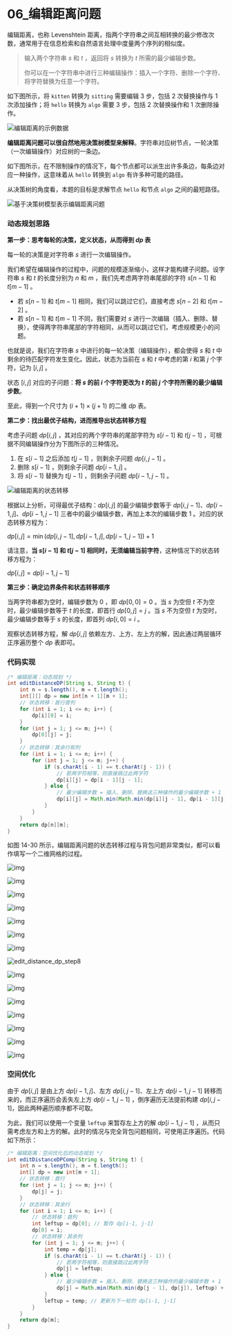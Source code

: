 # 06_编辑距离问题

编辑距离，也称 Levenshtein 距离，指两个字符串之间互相转换的最少修改次数，通常用于在信息检索和自然语言处理中度量两个序列的相似度。

> 输入两个字符串 $s$ 和 $t$ ，返回将 $s$ 转换为 $t$ 所需的最少编辑步数。
>
> 你可以在一个字符串中进行三种编辑操作：插入一个字符、删除一个字符、将字符替换为任意一个字符。

如下图所示，将 `kitten` 转换为 `sitting` 需要编辑 $3$ 步，包括 $2$ 次替换操作与 $1$ 次添加操作；将 `hello` 转换为 `algo` 需要 $3$ 步，包括 $2$ 次替换操作和 $1$ 次删除操作。

![编辑距离的示例数据](https://cdn.jsdelivr.net/gh/ZL85/ImageBed@main/202404032016362.png)

**编辑距离问题可以很自然地用决策树模型来解释**。字符串对应树节点，一轮决策（一次编辑操作）对应树的一条边。

如下图所示，在不限制操作的情况下，每个节点都可以派生出许多条边，每条边对应一种操作，这意味着从 `hello` 转换到 `algo` 有许多种可能的路径。

从决策树的角度看，本题的目标是求解节点 `hello` 和节点 `algo` 之间的最短路径。

![基于决策树模型表示编辑距离问题](https://cdn.jsdelivr.net/gh/ZL85/ImageBed@main/202404031933152.png)

### 动态规划思路

**第一步：思考每轮的决策，定义状态，从而得到 $dp$ 表**

每一轮的决策是对字符串 $s$ 进行一次编辑操作。

我们希望在编辑操作的过程中，问题的规模逐渐缩小，这样才能构建子问题。设字符串 $s$ 和 $t$ 的长度分别为 $n$ 和 $m$ ，我们先考虑两字符串尾部的字符 $s[n−1]$ 和 $t[m−1]$ 。

- 若 $s[n−1]$ 和 $t[m−1]$ 相同，我们可以跳过它们，直接考虑 $s[n−2]$ 和 $t[m−2]$ 。
- 若 $s[n−1]$ 和 $t[m−1]$ 不同，我们需要对 $s$ 进行一次编辑（插入、删除、替换），使得两字符串尾部的字符相同，从而可以跳过它们，考虑规模更小的问题。

也就是说，我们在字符串 $s$ 中进行的每一轮决策（编辑操作），都会使得 $s$ 和 $t$ 中剩余的待匹配字符发生变化。因此，状态为当前在 $s$ 和 $t$ 中考虑的第 $i$ 和第 $j$ 个字符，记为 $[i,j]$ 。

状态 $[i,j]$ 对应的子问题：**将 $s$ 的前 $i$ 个字符更改为 $t$ 的前 $j$ 个字符所需的最少编辑步数**。

至此，得到一个尺寸为 $(i+1)×(j+1)$ 的二维 $dp$ 表。

**第二步：找出最优子结构，进而推导出状态转移方程**

考虑子问题 $dp[i,j]$ ，其对应的两个字符串的尾部字符为 $s[i−1]$ 和 $t[j−1]$ ，可根据不同编辑操作分为下图所示的三种情况。

1. 在 $s[i−1]$ 之后添加 $t[j−1]$ ，则剩余子问题 $dp[i,j−1]$ 。
2. 删除 $s[i−1]$ ，则剩余子问题 $dp[i-1,j]$  。
3. 将 $s[i−1]$ 替换为 $t[j−1]$ ，则剩余子问题 $dp[i-1,j−1]$  。

![编辑距离的状态转移](https://cdn.jsdelivr.net/gh/ZL85/ImageBed@main/202404032023111.png)

根据以上分析，可得最优子结构：$dp[i,j]$ 的最少编辑步数等于 $dp[i,j−1]$、$dp[i-1,j]$、$dp[i-1,j−1]$ 三者中的最少编辑步数，再加上本次的编辑步数 $1$ 。对应的状态转移方程为：

$dp[i,j]=\min(dp[i,j-1],dp[i-1,j],dp[i-1,j-1])+1$

请注意，**当 $s[i−1]$ 和 $t[j−1]$ 相同时，无须编辑当前字符**，这种情况下的状态转移方程为：

$dp[i,j]=dp[i-1,j-1]$

**第三步：确定边界条件和状态转移顺序**

当两字符串都为空时，编辑步数为 $0$ ，即 $dp[0,0]=0$ 。当 $s$ 为空但 $t$ 不为空时，最少编辑步数等于 $t$ 的长度，即首行 $dp[0,j]=j$ 。当 $s$ 不为空但 $t$ 为空时，最少编辑步数等于 $s$ 的长度，即首列 $dp[i,0]=i$ 。

观察状态转移方程，解 $dp[i,j]$ 依赖左方、上方、左上方的解，因此通过两层循环正序遍历整个 $dp$ 表即可。

### 代码实现

```java
/* 编辑距离：动态规划 */
int editDistanceDP(String s, String t) {
    int n = s.length(), m = t.length();
    int[][] dp = new int[n + 1][m + 1];
    // 状态转移：首行首列
    for (int i = 1; i <= n; i++) {
        dp[i][0] = i;
    }
    for (int j = 1; j <= m; j++) {
        dp[0][j] = j;
    }
    // 状态转移：其余行和列
    for (int i = 1; i <= n; i++) {
        for (int j = 1; j <= m; j++) {
            if (s.charAt(i - 1) == t.charAt(j - 1)) {
                // 若两字符相等，则直接跳过此两字符
                dp[i][j] = dp[i - 1][j - 1];
            } else {
                // 最少编辑步数 = 插入、删除、替换这三种操作的最少编辑步数 + 1
                dp[i][j] = Math.min(Math.min(dp[i][j - 1], dp[i - 1][j]), dp[i - 1][j - 1]) + 1;
            }
        }
    }
    return dp[n][m];
}
```

如图 14-30 所示，编辑距离问题的状态转移过程与背包问题非常类似，都可以看作填写一个二维网格的过程。

![img](https://cdn.jsdelivr.net/gh/ZL85/ImageBed@main/202404032027241.png)

![img](https://cdn.jsdelivr.net/gh/ZL85/ImageBed@main/202404032027952.png)

![img](https://cdn.jsdelivr.net/gh/ZL85/ImageBed@main/202404032027239.png)

![img](https://cdn.jsdelivr.net/gh/ZL85/ImageBed@main/202404032028204.png)

![img](https://cdn.jsdelivr.net/gh/ZL85/ImageBed@main/202404032028040.png)

![img](https://cdn.jsdelivr.net/gh/ZL85/ImageBed@main/202404032028107.png)

![img](https://cdn.jsdelivr.net/gh/ZL85/ImageBed@main/202404032028310.png)

![edit_distance_dp_step8](https://cdn.jsdelivr.net/gh/ZL85/ImageBed@main/202404031934415.png)

![img](https://cdn.jsdelivr.net/gh/ZL85/ImageBed@main/202404032028824.png)

![img](https://cdn.jsdelivr.net/gh/ZL85/ImageBed@main/202404032029566.png)

![img](https://cdn.jsdelivr.net/gh/ZL85/ImageBed@main/202404032029200.png)

![img](https://cdn.jsdelivr.net/gh/ZL85/ImageBed@main/202404032029944.png)

![img](https://cdn.jsdelivr.net/gh/ZL85/ImageBed@main/202404032029654.png)

![img](https://cdn.jsdelivr.net/gh/ZL85/ImageBed@main/202404032029129.png)

![img](https://cdn.jsdelivr.net/gh/ZL85/ImageBed@main/202404032029346.png)

### 空间优化

由于 $dp[i,j]$ 是由上方 $dp[i−1,j]$、左方 $dp[i,j−1]$、左上方 $dp[i−1,j−1]$ 转移而来的，而正序遍历会丢失左上方 $dp[i−1,j−1]$ ，倒序遍历无法提前构建 $dp[i,j−1]$，因此两种遍历顺序都不可取。

为此，我们可以使用一个变量 `leftup` 来暂存左上方的解 $dp[i−1,j−1]$ ，从而只需考虑左方和上方的解。此时的情况与完全背包问题相同，可使用正序遍历。代码如下所示：

```java
/* 编辑距离：空间优化后的动态规划 */
int editDistanceDPComp(String s, String t) {
    int n = s.length(), m = t.length();
    int[] dp = new int[m + 1];
    // 状态转移：首行
    for (int j = 1; j <= m; j++) {
        dp[j] = j;
    }
    // 状态转移：其余行
    for (int i = 1; i <= n; i++) {
        // 状态转移：首列
        int leftup = dp[0]; // 暂存 dp[i-1, j-1]
        dp[0] = i;
        // 状态转移：其余列
        for (int j = 1; j <= m; j++) {
            int temp = dp[j];
            if (s.charAt(i - 1) == t.charAt(j - 1)) {
                // 若两字符相等，则直接跳过此两字符
                dp[j] = leftup;
            } else {
                // 最少编辑步数 = 插入、删除、替换这三种操作的最少编辑步数 + 1
                dp[j] = Math.min(Math.min(dp[j - 1], dp[j]), leftup) + 1;
            }
            leftup = temp; // 更新为下一轮的 dp[i-1, j-1]
        }
    }
    return dp[m];
}
```